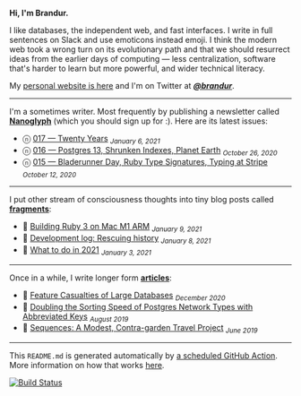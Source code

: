 **Hi, I'm Brandur.**

I like databases, the independent web, and fast interfaces. I write in full sentences on Slack and use emoticons instead emoji. I think the modern web took a wrong turn on its evolutionary path and that we should resurrect ideas from the earlier days of computing — less centralization, software that's harder to learn but more powerful, and wider technical literacy.

My [personal website is here](https://brandur.org) and I'm on Twitter at [***@brandur***](https://twitter.com/brandur).

---

I'm a sometimes writer. Most frequently by publishing a newsletter called [**Nanoglyph**](https://brandur.org/newsletter#nanoglyph) (which you should sign up for :). Here are its latest issues:

* ⓝ [017 — Twenty Years](https://brandur.org/nanoglyphs/017-twenty) <sub><em>January 6, 2021</em></sub>
* ⓝ [016 — Postgres 13, Shrunken Indexes, Planet Earth](https://brandur.org/nanoglyphs/016-postgres-13) <sub><em>October 26, 2020</em></sub>
* ⓝ [015 — Bladerunner Day, Ruby Type Signatures, Typing at Stripe](https://brandur.org/nanoglyphs/015-ruby-typing) <sub><em>October 12, 2020</em></sub>

---

I put other stream of consciousness thoughts into tiny blog posts called [**fragments**](https://brandur.org/fragments):

* 🐚 [Building Ruby 3 on Mac M1 ARM](https://brandur.org/fragments/ruby-3-on-m1) <sub><em>January 9, 2021</em></sub>
* 🐚 [Development log: Rescuing history](https://brandur.org/fragments/rescuing-history) <sub><em>January 8, 2021</em></sub>
* 🐚 [What to do in 2021](https://brandur.org/fragments/2021) <sub><em>January 3, 2021</em></sub>

---

Once in a while, I write longer form [**articles**](https://brandur.org/articles):

* 📖 [Feature Casualties of Large Databases](https://brandur.org/large-database-casualties) <sub><em>December 2020</em></sub>
* 📖 [Doubling the Sorting Speed of Postgres Network Types with Abbreviated Keys](https://brandur.org/sortsupport-inet) <sub><em>August 2019</em></sub>
* 📖 [Sequences: A Modest, Contra-garden Travel Project](https://brandur.org/sequences-project) <sub><em>June 2019</em></sub>

---

This `README.md` is generated automatically by [a scheduled GitHub Action](https://github.com/brandur/brandur/blob/master/.github/workflows/ci.yml). More information on how that works [here](https://brandur.org/fragments/self-updating-github-readme).

[![Build Status](https://github.com/brandur/brandur/workflows/brandur%20CI/badge.svg)](https://github.com/brandur/brandur/actions)
